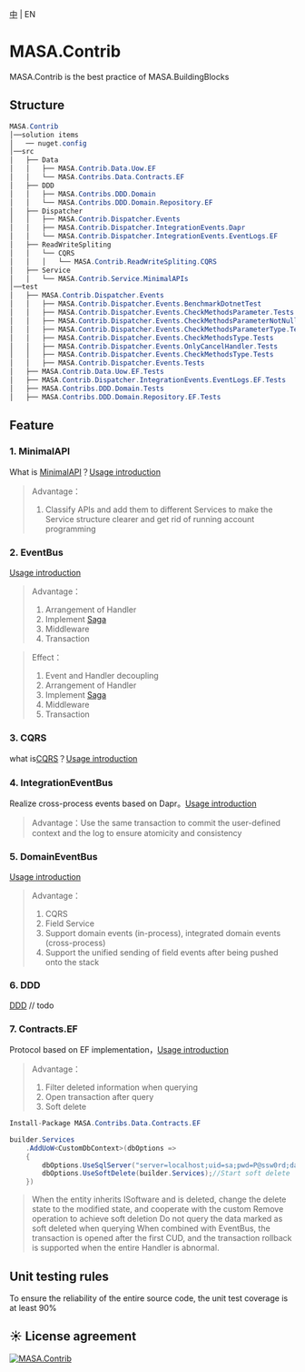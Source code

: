 [中](README.zh-cn.md) | EN

# MASA.Contrib

MASA.Contrib is the best practice of MASA.BuildingBlocks

## Structure

```c#
MASA.Contrib
│──solution items
│   ── nuget.config
│──src
│   ├── Data
│   │   ├── MASA.Contrib.Data.Uow.EF                                         Unit of work
│   │   └── MASA.Contribs.Data.Contracts.EF                                  Protocol EF version
│   ├── DDD
│   │   ├── MASA.Contribs.DDD.Domain                                         In-process and cross-process support
│   │   └── MASA.Contribs.DDD.Domain.Repository.EF
│   ├── Dispatcher
│   │   ├── MASA.Contrib.Dispatcher.Events									 In-process event
│   │   ├── MASA.Contrib.Dispatcher.IntegrationEvents.Dapr
│   │   └── MASA.Contrib.Dispatcher.IntegrationEvents.EventLogs.EF			 Cross-process event
│   ├── ReadWriteSpliting
│   │   └── CQRS
│   │   │   └── MASA.Contrib.ReadWriteSpliting.CQRS							 CQRS
│   ├── Service
│   │   └── MASA.Contrib.Service.MinimalAPIs								 Best practices for [MinimalAPI]
│──test
│   ├── MASA.Contrib.Dispatcher.Events
│   │   ├── MASA.Contrib.Dispatcher.Events.BenchmarkDotnetTest
│   │   ├── MASA.Contrib.Dispatcher.Events.CheckMethodsParameter.Tests
│   │   ├── MASA.Contrib.Dispatcher.Events.CheckMethodsParameterNotNull.Tests
│   │   ├── MASA.Contrib.Dispatcher.Events.CheckMethodsParameterType.Tests
│   │   ├── MASA.Contrib.Dispatcher.Events.CheckMethodsType.Tests
│   │   ├── MASA.Contrib.Dispatcher.Events.OnlyCancelHandler.Tests
│   │   ├── MASA.Contrib.Dispatcher.Events.CheckMethodsType.Tests
│   │   ├── MASA.Contrib.Dispatcher.Events.Tests
│   ├── MASA.Contrib.Data.Uow.EF.Tests
│   ├── MASA.Contrib.Dispatcher.IntegrationEvents.EventLogs.EF.Tests
│   ├── MASA.Contribs.DDD.Domain.Tests
│   ├── MASA.Contribs.DDD.Domain.Repository.EF.Tests
```

## Feature

### 1. MinimalAPI

What is [MinimalAPI](https://devblogs.microsoft.com/aspnet/asp-net-core-updates-in-net-6-preview-4/#introducing-minimal-apis)？[Usage introduction](http://gitlab-hz.lonsid.cn/MASA-Stack/Contribs/MASA.Contrib/-/tree/develop/src/Service/MASA.Contrib.Service.MinimalAPIs/README.md)

>  Advantage：
>
>  1.  Classify APIs and add them to different Services to make the Service structure clearer and get rid of running account programming

### 2. EventBus

[Usage introduction](http://gitlab-hz.lonsid.cn/MASA-Stack/Contribs/MASA.Contrib/-/tree/develop/src/Dispatcher/MASA.Contrib.Dispatcher.Events/README.md)

> Advantage：
>
> 1. Arrangement of Handler
> 2. Implement [Saga](https://docs.microsoft.com/zh-cn/azure/architecture/reference-architectures/saga/saga)
> 3. Middleware
> 4. Transaction

> Effect：
>
> 1. Event and Handler decoupling
> 2. Arrangement of Handler
> 3. Implement [Saga](https://docs.microsoft.com/zh-cn/azure/architecture/reference-architectures/saga/saga)
> 4. Middleware
> 5. Transaction

### 3. CQRS

what is[CQRS](https://docs.microsoft.com/en-us/azure/architecture/patterns/cqrs)？[Usage introduction](http://gitlab-hz.lonsid.cn/MASA-Stack/Contribs/MASA.Contrib/-/tree/develop/src/ReadWriteSpliting/CQRS/MASA.Contrib.ReadWriteSpliting.CQRS/README.md)

### 4. IntegrationEventBus

Realize cross-process events based on Dapr。[Usage introduction](http://gitlab-hz.lonsid.cn/MASA-Stack/Contribs/MASA.Contrib/-/tree/develop/src/Dispatcher/MASA.Contrib.Dispatcher.IntegrationEvents.Dapr/README.md)

> Advantage：Use the same transaction to commit the user-defined context and the log to ensure atomicity and consistency

### 5. DomainEventBus

[Usage introduction](http://gitlab-hz.lonsid.cn/MASA-Stack/Contribs/MASA.Contrib/-/tree/develop/src/DDD/MASA.Contribs.DDD.Domain/README.md)

> Advantage：
>
> 1. CQRS
> 2. Field Service
> 3. Support domain events (in-process), integrated domain events (cross-process)
> 4. Support the unified sending of field events after being pushed onto the stack

### 6. DDD

[DDD](https://www.likecs.com/default/index/show?id=93970) // todo


### 7. Contracts.EF

Protocol based on EF implementation，[Usage introduction](http://gitlab-hz.lonsid.cn/MASA-Stack/Contribs/MASA.Contrib/-/tree/develop/Data/MASA.Contribs.Data.Contracts.EF/README.md)

> Advantage：
>
> 1. Filter deleted information when querying
> 2. Open transaction after query
> 3. Soft delete

```C#
Install-Package MASA.Contribs.Data.Contracts.EF
```

```C#
builder.Services
    .AddUoW<CustomDbContext>(dbOptions =>
    {
        dbOptions.UseSqlServer("server=localhost;uid=sa;pwd=P@ssw0rd;database=identity");
        dbOptions.UseSoftDelete(builder.Services);//Start soft delete
    })
```

> When the entity inherits ISoftware and is deleted, change the delete state to the modified state, and cooperate with the custom Remove operation to achieve soft deletion
> Do not query the data marked as soft deleted when querying
> When combined with EventBus, the transaction is opened after the first CUD, and the transaction rollback is supported when the entire Handler is abnormal.

## Unit testing rules

To ensure the reliability of the entire source code, the unit test coverage is at least 90%

## ☀️ License agreement

[![MASA.Contrib](https://img.shields.io/badge/License-MIT-blue?style=flat-square)](http://gitlab-hz.lonsid.cn/MASA-Stack/Contribs/MASA.Contrib/-/tree/develop/LICENSE)
